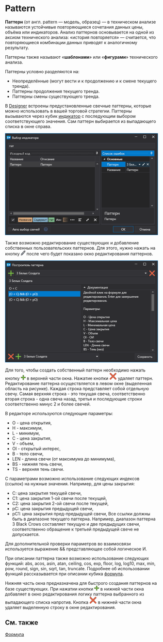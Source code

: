# Pattern

**Паттерн** (от англ. pattern — модель, образец) — в техническом анализе называются устойчивые повторяющиеся сочетания данных цены, объёма или индикаторов. Анализ паттернов основывается на одной из аксиом технического анализа: «история повторяется» — считается, что повторяющиеся комбинации данных приводят к аналогичному результату.

Паттерны также называют «**шаблонами**» или «**фигурами**» технического анализа.

Паттерны условно разделяются на:

- Неопределённые (могут вести и к продолжению и к смене текущего тренда).
- Паттерны продолжения текущего тренда. 
- Паттерны смены существующего тренда.

В [Designer](../../../designer.md) встроены предустановленные свечные паттерны, которые можно использовать в вашей торговой стратегии. Паттерны вызываются через кубик [индикатор](../../../designer/strategies/using_visual_designer/elements/common/indicator.md) с последующим выбором соответствующего значения. Сам паттерн выбирается из выпадающего списка в окне справа. 

![IndicatorPatternCommon](../../../../images/indicatorpatterncommon00.png)

Также возможно редактирование существующих и добавление собственных пользовательских паттернов. Для этого, нужно нажать на кнопку ![Designer edit button](../../../../images/designer_creating_repository_of_historical_data_01.png) после чего будет показано окно редактирования паттернов.

![IndicatorPatternCommon01](../../../../images/indicatorpatterncommon01.png)

Для того, чтобы создать собственный паттерн необходимо нажать кнопку ![DesignerPlusButton](../../../../images/designer_panel_circuits_01_button.png) в верхней части окна. Нажатие кнопки ![DesignerDeleteButton](../../../../images/designer_delete_button.png) удаляет паттерн.
Редактирование паттерна осуществляется в левом окне (выделенная область на рисунке). Каждая строка представляет собой отдельную свечу. Самая верхняя строка \- это текущая свеча, соответственно вторая строка \- одна свеча назад, третья и последующие строки соответственно минус 2 и более свечей.

В редакторе используются следующие параметры:
- O - цена открытия,
- H - максимум,
- L - минимум,
- C - цена закрытия,
- V - объем,
- OI - открытый интерес,
- B - тело свечи, 
- LEN - длина свечи (от максимума до минимума),
- BS - нижняя тень свечи,
- TS - верхняя тень свечи.

С параметрами возможно использование следующих индексов (ссылок) на нужные значения. Например, для цены закрытия:
- C: цена закрытия текущей свечи,
- C1: цена закрытия 1-ой свечи после текущей,
- C2: цена закрытия 2-ой свечи после текущей,
- pC: цена закрытия предыдущей свечи,
- pC1: цена закрытия пред-предыдущей свечи,
Все ссылки должны быть в диапазоне текущего паттерна. Например, диапазон паттерна 3 Black Crows составляет текущую и две предыдущих свечи, соответственно обращение к третьей предыдущей свече не допускается. 

Для дополнительной проверки параметров во взаимосвязи используется выражение && представляющее собой логическое И.

При описании паттерна также возможно использование следующих функций: abs, acos, asin, atan, ceiling, cos, exp, floor, log, log10, max, min, pow, round, sign, sin, sqrt, tan, truncate. Подробнее об использовании функций рассказывается при описании кубика [формула](../../../designer/strategies/using_visual_designer/elements/common/formula.md).

Нижняя часть окна предназначена для быстрого создания паттернов на базе существующих. При нажатии кнопки ![DesignerPlusButton](../../../../images/designer_panel_circuits_01_button.png) в нижней части окна добавляет в окно редактирования логику паттерна выбранного из выпадающего списка напротив. Кнопка ![DesignerDeleteButton](../../../../images/designer_delete_button.png) в нижней части окна удаляет выделенную строку в окне редактирования.
## См. также

[Формула](../../../designer/strategies/using_visual_designer/elements/common/formula.md)


